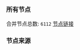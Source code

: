 ### 所有节点
合并节点总数: `6112`
[节点链接](https://github.com/rzhy1/33/raw/master/sub/sub_merge_base64.txt)

### 节点来源

